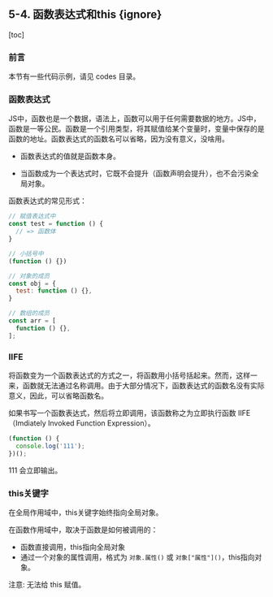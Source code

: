 ## 5-4. 函数表达式和this {ignore}

[toc]

### 前言

本节有一些代码示例，请见 codes 目录。

### 函数表达式

JS中，函数也是一个数据，语法上，函数可以用于任何需要数据的地方。JS中，函数是一等公民。函数是一个引用类型，将其赋值给某个变量时，变量中保存的是函数的地址。函数表达式的函数名可以省略，因为没有意义，没啥用。

- 函数表达式的值就是函数本身。

- 当函数成为一个表达式时，它既不会提升（函数声明会提升），也不会污染全局对象。

函数表达式的常见形式：

```js
// 赋值表达式中
const test = function () {
  // => 函数体
}
```

```js
// 小括号中
(function () {})
```

```js
// 对象的成员
const obj = {
  test: function () {},
}
```

```js
// 数组的成员
const arr = [
  function () {},
];
```


### IIFE

将函数变为一个函数表达式的方式之一，将函数用小括号括起来。然而，这样一来，函数就无法通过名称调用。由于大部分情况下，函数表达式的函数名没有实际意义，因此，可以省略函数名。

如果书写一个函数表达式，然后将立即调用，该函数称之为立即执行函数 IIFE（Imdiately Invoked Function Expression）。

```js
(function () {
  console.log('111');
})();
```

111 会立即输出。

### this关键字

在全局作用域中，this关键字始终指向全局对象。

在函数作用域中，取决于函数是如何被调用的：
- 函数直接调用，this指向全局对象
- 通过一个对象的属性调用，格式为 `对象.属性()` 或 `对象["属性"]()`，this指向对象。

注意: 无法给 this 赋值。

